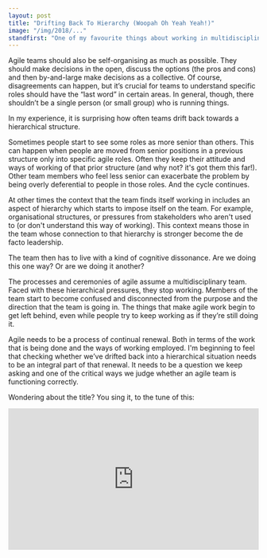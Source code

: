 ```yaml
---
layout: post
title: "Drifting Back To Hierarchy (Woopah Oh Yeah Yeah!)"
image: "/img/2018/..."
standfirst: "One of my favourite things about working in multidisciplinary agile teams is the lack of hierarchy. Different people in the team earn each other's respect not through their pay-grade or supposed seniority but through the different skills they bring to the project and the progess they help the team make."
---
```


Agile teams should also be self-organising as much as possible. They should make decisions in the open, discuss the options (the pros and cons) and then by-and-large make decisions as a collective. Of course, disagreements can happen, but it’s crucial for teams to understand specific roles should have the “last word” in certain areas. In general, though, there shouldn’t be a single person (or small group) who is running things.

In my experience, it is surprising how often teams drift back towards a hierarchical structure.

Sometimes people start to see some roles as more senior than others. This can happen when people are moved from senior positions in a previous structure only into specific agile roles. Often they keep their attitude and ways of working of that prior structure (and why not? it's got them this far!). Other team members who feel less senior can exacerbate the problem by being overly deferential to people in those roles. And the cycle continues.

At other times the context that the team finds itself working in includes an aspect of hierarchy which starts to impose itself on the team. For example, organisational structures, or pressures from stakeholders who aren't used to (or don't understand this way of working). This context means those in the team whose connection to that hierarchy is stronger become the de facto leadership.

The team then has to live with a kind of cognitive dissonance. Are we doing this one way? Or are we doing it another?

The processes and ceremonies of agile assume a multidisciplinary team. Faced with these hierarchical pressures, they stop working. Members of the team start to become confused and disconnected from the purpose and the direction that the team is going in. The things that make agile work begin to get left behind, even while people try to keep working as if they’re still doing it.

Agile needs to be a process of continual renewal. Both in terms of the work that is being done and the ways of working employed. I'm beginning to feel that checking whether we’ve drifted back into a hierarchical situation needs to be an integral part of that renewal. It needs to be a question we keep asking and one of the critical ways we judge whether an agile team is functioning correctly.

Wondering about the title? You sing it, to the tune of this:

<style>.embed-container { position: relative; padding-bottom: 56.25%; height: 0; overflow: hidden; max-width: 100%; } .embed-container iframe, .embed-container object, .embed-container embed { position: absolute; top: 0; left: 0; width: 100%; height: 100%; }</style><div class='embed-container'><iframe src='https://www.youtube.com/embed/nwwGsR_ZQ1k?start=20' frameborder='0' allowfullscreen></iframe></div>
